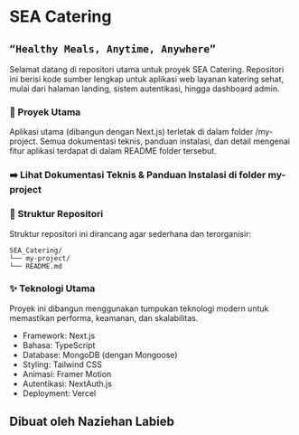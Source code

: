# SEA Catering

## `“Healthy Meals, Anytime, Anywhere”`

Selamat datang di repositori utama untuk proyek SEA Catering. Repositori ini berisi kode sumber lengkap untuk aplikasi web layanan katering sehat, mulai dari halaman landing, sistem autentikasi, hingga dashboard admin.

### 🚀 Proyek Utama

Aplikasi utama (dibangun dengan Next.js) terletak di dalam folder /my-project. Semua dokumentasi teknis, panduan instalasi, dan detail mengenai fitur aplikasi terdapat di dalam README folder tersebut.

### ➡️ Lihat Dokumentasi Teknis & Panduan Instalasi di folder my-project

### 📂 Struktur Repositori

Struktur repositori ini dirancang agar sederhana dan terorganisir:

```
SEA_Catering/
└── my-project/
└── README.md
```

### ✨ Teknologi Utama

Proyek ini dibangun menggunakan tumpukan teknologi modern untuk memastikan performa, keamanan, dan skalabilitas.

- Framework: Next.js
- Bahasa: TypeScript
- Database: MongoDB (dengan Mongoose)
- Styling: Tailwind CSS
- Animasi: Framer Motion
- Autentikasi: NextAuth.js
- Deployment: Vercel

## Dibuat oleh Naziehan Labieb
